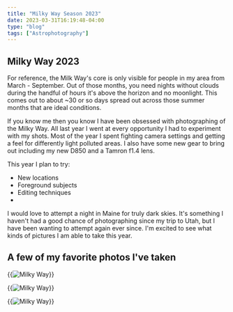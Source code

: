 ```yaml
---
title: "Milky Way Season 2023"
date: 2023-03-31T16:19:48-04:00
type: "blog"
tags: ["Astrophotography"]
---
```


## Milky Way 2023

For reference, the Milk Way's core is only visible for people in my area from March - September. Out of those months, you need nights without clouds during the handful of hours it's above the horizon and no moonlight. This comes out to about ~30 or so days spread out across those summer months that are ideal conditions.

If you know me then you know I have been obsessed with photographing of the Milky Way. All last year I went at every opportunity I had to experiment with my shots. Most of the year I spent fighting camera settings and getting a feel for differently light polluted areas. I also have some new gear to bring out including my new D850 and a Tamron f1.4 lens. 

This year I plan to try:

- New locations
- Foreground subjects 
- Editing techniques
- 

I would love to attempt a night in Maine for truly dark skies. It's something I haven't had a good chance of photographing since my trip to Utah, but I have been wanting to attempt again ever since. I'm excited to see what kinds of pictures I am able to take this year. 

## A few of my favorite photos I've taken

{{<img src="/img/MW-6-5-22.jpg" caption="D3300 - Danbury, NH @ 11pm June 5, 2022" alt="Milky Way">}}

{{<img src="/img/MW-10-29-21.jpg" caption="D3300 - Zion National Park, Utah @ 9pm October 29, 2022" alt="Milky Way">}}

{{<img src="/img/MW-5-1-22.jpg" caption="D3300 - Stowe, VT @ 3am May 1, 2022" alt="Milky Way">}}
